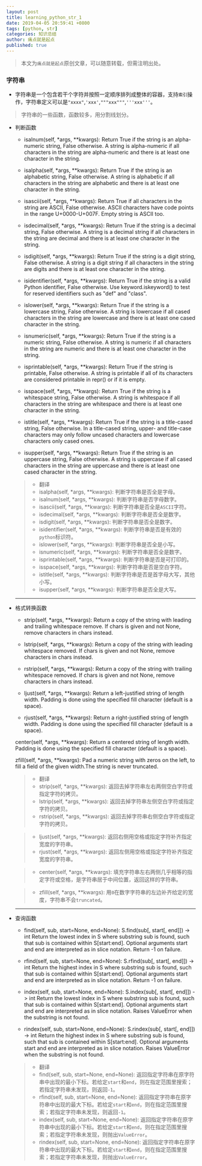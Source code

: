 ```yaml
---
layout: post
title: learning_python_str_1
date: 2019-04-05 20:59:41 +0800
tags: [python, str]
categories: 知识总结
author: 痛点就是起点
published: true
---
```


> 本文为`痛点就是起点`原创文章，可以随意转载，但需注明出处。

### 字符串
* 字符串是一个包含若干个字符并按照一定顺序排列成整体的容器，支持`索引`操作，字符串定义可以是`"xxxx"`,`'xxx'`,`"""xxx"""`,`'''xxx'''`。

> 字符串的一些函数，函数较多，用分割线划分。

 * 判断函数
    * isalnum(self, *args, \*\*kwargs): Return True if the string is an alpha-numeric string, False otherwise. A string is alpha-numeric if all characters in the string are alpha-numeric and there is at least one character in the string.

    * isalpha(self, *args, \*\*kwargs): Return True if the string is an alphabetic string, False otherwise. A string is alphabetic if all characters in the string are alphabetic and there is at least one character in the string.

    * isascii(self, *args, \*\*kwargs): Return True if all characters in the string are ASCII, False otherwise. ASCII characters have code points in the range U+0000-U+007F. Empty string is ASCII too.

    * isdecimal(self, *args, \*\*kwargs): Return True if the string is a decimal string, False otherwise. A string is a decimal string if all characters in the string are decimal and there is at least one character in the string.

    * isdigit(self, *args, \*\*kwargs): Return True if the string is a digit string, False otherwise. A string is a digit string if all characters in the string are digits and there is at least one character in the string.

    * isidentifier(self, *args, \*\*kwargs): Return True if the string is a valid Python identifier, False otherwise. Use keyword.iskeyword() to test for reserved identifiers such as "def" and "class".

    * islower(self, *args, \*\*kwargs): Return True if the string is a lowercase string, False otherwise. A string is lowercase if all cased characters in the string are lowercase and there is at least one cased character in the string.

    * isnumeric(self, *args, \*\*kwargs): Return True if the string is a numeric string, False otherwise. A string is numeric if all characters in the string are numeric and there is at least one character in the string.

    * isprintable(self, *args, \*\*kwargs): Return True if the string is printable, False otherwise. A string is printable if all of its characters are considered printable in repr() or if it is empty.

    * isspace(self, *args, \*\*kwargs): Return True if the string is a whitespace string, False otherwise. A string is whitespace if all characters in the string are whitespace and there is at least one character in the string.

    * istitle(self, *args, \*\*kwargs): Return True if the string is a title-cased string, False otherwise. In a title-cased string, upper- and title-case characters may only follow uncased characters and lowercase characters only cased ones.

    * isupper(self, *args, \*\*kwargs): Return True if the string is an uppercase string, False otherwise. A string is uppercase if all cased characters in the string are uppercase and there is at least one cased character in the string.

    > * 翻译
    > * isalpha(self, *args, \*\*kwargs): 判断字符串是否全是字母。
    > * isalnum(self, *args, \*\*kwargs): 判断字符串是否字母数字。
    > * isascii(self, *args, \*\*kwargs): 判断字符串是否全是`ASCII`字符。
    > * isdecimal(self, *args, \*\*kwargs): 判断字符串是否全是数字。
    > * isdigit(self, *args, \*\*kwargs): 判断字符串是否全是数字。
    > * isidentifier(self, *args, \*\*kwargs): 判断字符串是否是有效的`python`标识符。
    > * islower(self, *args, \*\*kwargs): 判断字符串是否全是小写。
    > * isnumeric(self, *args, \*\*kwargs): 判断字符串是否全是数字。
    > * isprintable(self, *args, \*\*kwargs): 判断字符串是否是可打印的。
    > * isspace(self, *args, \*\*kwargs): 判断字符串是否是空白字符。
    > * istitle(self, *args, \*\*kwargs): 判断字符串是否是首字母大写，其他小写。
    > * isupper(self, *args, \*\*kwargs): 判断字符串是否全是大写。

    <hr />

 * 格式转换函数
    * strip(self, *args, \*\*kwargs): Return a copy of the string with leading and trailing whitespace remove. If chars is given and not None, remove characters in chars instead.

    * lstrip(self, *args, \*\*kwargs): Return a copy of the string with leading whitespace removed. If chars is given and not None, remove characters in chars instead.

    * rstrip(self, *args, \*\*kwargs): Return a copy of the string with trailing whitespace removed. If chars is given and not None, remove characters in chars instead.

    * ljust(self, *args, \*\*kwargs): Return a left-justified string of length width. Padding is done using the specified fill character (default is a space).

    * rjust(self, *args, \*\*kwargs): Return a right-justified string of length width. Padding is done using the specified fill character (default is a space).

    center(self, *args, \*\*kwargs): Return a centered string of length width. Padding is done using the specified fill character (default is a space).

    zfill(self, *args, \*\*kwargs): Pad a numeric string with zeros on the left, to fill a field of the given width.The string is never truncated.

    > * 翻译
    > * strip(self, *args, \*\*kwargs): 返回去掉字符串左右两侧空白字符或指定字符的拷贝。
    > * lstrip(self, *args, \*\*kwargs): 返回去掉字符串左侧空白字符或指定字符的拷贝。
    > * rstrip(self, *args, \*\*kwargs): 返回去掉字符串右侧空白字符或指定字符的拷贝。

    > * ljust(self, *args, \*\*kwargs): 返回右侧用空格或指定字符补齐指定宽度的字符串。
    > * rjust(self, *args, \*\*kwargs): 返回左侧用空格或指定字符补齐指定宽度的字符串。

    > * center(self, *args, \*\*kwargs): 填充字符串左右两侧几乎相等的指定字符或空格，是字符串居于中间位置，返回这样的字符串。

    > * zfill(self, *args, \*\*kwargs): 用`0`在数字字符串的左边补齐给定的宽度，字符串不会`truncated`。

    <hr />

* 查询函数
    * find(self, sub, start=None, end=None): S.find(sub[, start[, end]]) -> int   Return the lowest index in S where substring sub is found, such that sub is contained within S[start:end].  Optional arguments start and end are interpreted as in slice notation. Return -1 on failure.

    * rfind(self, sub, start=None, end=None): S.rfind(sub[, start[, end]]) -> int   Return the highest index in S where substring sub is found, such that sub is contained within S[start:end].  Optional arguments start and end are interpreted as in slice notation. Return -1 on failure.

    * index(self, sub, start=None, end=None): S.index(sub[, start[, end]]) -> int   Return the lowest index in S where substring sub is found, such that sub is contained within S[start:end].  Optional arguments start and end are interpreted as in slice notation. Raises ValueError when the substring is not found.

    * rindex(self, sub, start=None, end=None): S.rindex(sub[, start[, end]]) -> int   Return the highest index in S where substring sub is found, such that sub is contained within S[start:end].  Optional arguments start and end are interpreted as in slice notation. Raises ValueError when the substring is not found.

    > * 翻译
    > * find(self, sub, start=None, end=None): 返回指定字符串在原字符串中出现的最小下标。若给定`start`和`end`，则在指定范围里搜索；若指定字符串未发现，则返回`-1`。
    > * rfind(self, sub, start=None, end=None): 返回指定字符串在原字符串中出现的最大下标。若给定`start`和`end`，则在指定范围里搜索；若指定字符串未发现，则返回`-1`。
    > * index(self, sub, start=None, end=None): 返回指定字符串在原字符串中出现的最小下标。若给定`start`和`end`，则在指定范围里搜索；若指定字符串未发现，则抛出`ValueError`。
    > * rindex(self, sub, start=None, end=None): 返回指定字符串在原字符串中出现的最大下标。若给定`start`和`end`，则在指定范围里搜索；若指定字符串未发现，则抛出`ValueError`。
